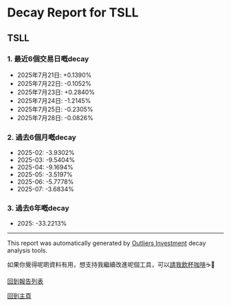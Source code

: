 # Decay Report for TSLL

## TSLL

### 1. 最近6個交易日嘅decay

- 2025年7月21日: +0.1390%
- 2025年7月22日: -0.1052%
- 2025年7月23日: +0.2840%
- 2025年7月24日: -1.2145%
- 2025年7月25日: -0.2305%
- 2025年7月28日: -0.0826%

### 2. 過去6個月嘅decay

- 2025-02: -3.9302%
- 2025-03: -9.5404%
- 2025-04: -9.1694%
- 2025-05: -3.5197%
- 2025-06: -5.7778%
- 2025-07: -3.6834%

### 3. 過去6年嘅decay

- 2025: -33.2213%

------------------------------
This report was automatically generated by [Outliers Investment](https://outliersecon.github.io/Outliers-Investment/) decay analysis tools.

如果你覺得呢啲資料有用，想支持我繼續改進呢個工具，可以[請我飲杯咖啡](https://buymeacoffee.com/outliersecon)☕🙏

[回到報告列表](https://outliersecon.github.io/Outliers-Investment/reports/reports_public)

[回到主頁](https://outliersecon.github.io/Outliers-Investment/)